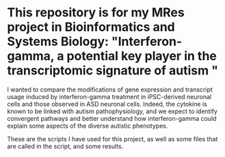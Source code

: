 # This repository is for my MRes project in Bioinformatics and Systems Biology: "Interferon-gamma, a potential key player in the transcriptomic signature of autism "

I wanted to compare the modifications of gene expression and transcript usage induced by interferon-gamma treatment in iPSC-derived neuronal cells and those observed in ASD neuronal cells. Indeed, the cytokine is known to be linked with autism pathophysiology, and we expect to identify convergent pathways and better understand how interferon-gamma could explain some aspects of the diverse autistic phenotypes.

These are the scripts I have used for this project, as well as some files that are called in the script, and some results.
